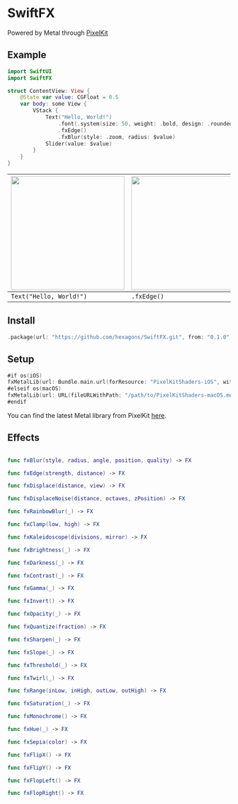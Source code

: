 # SwiftFX

Powered by Metal through [PixelKit](https://github.com/hexagons/pixelkit)


## Example

~~~swift
import SwiftUI
import SwiftFX
~~~

~~~swift
struct ContentView: View {
    @State var value: CGFloat = 0.5
    var body: some View {
        VStack {
            Text("Hello, World!")
                .font(.system(size: 50, weight: .bold, design: .rounded))
                .fxEdge()
                .fxBlur(style: .zoom, radius: $value)
            Slider(value: $value)
        }
    }
}
~~~
| <img src="https://github.com/hexagons/SwiftFX/blob/master/Assets/Text/hello_world.png?raw=true" width="256"/> | <img src="https://github.com/hexagons/SwiftFX/blob/master/Assets/Text/hello_world_edge.png?raw=true" width="256"/> | <img src="https://github.com/hexagons/SwiftFX/blob/master/Assets/Text/hello_world_edge_zoom_blur.png?raw=true" width="256"/> |
| --- | --- | --- |
|  `Text("Hello, World!")`  |  `.fxEdge()`  |  `.fxBlur(style: .zoom)`  |


## Install

~~~~swift
.package(url: "https://github.com/hexagons/SwiftFX.git", from: "0.1.0")
~~~~

## Setup

~~~~swift
#if os(iOS)
fxMetalLib(url: Bundle.main.url(forResource: "PixelKitShaders-iOS", withExtension: "metallib")!)
#elseif os(macOS)
fxMetalLib(url: URL(fileURLWithPath: "/path/to/PixelKitShaders-macOS.metallib"))
#endif
~~~~

You can find the latest Metal library from PixelKit [here](https://github.com/hexagons/PixelKit/tree/master/Resources/Metal%20Libs).


## Effects

~~~swift

func fxBlur(style, radius, angle, position, quality) -> FX

func fxEdge(strength, distance) -> FX

func fxDisplace(distance, view) -> FX

func fxDisplaceNoise(distance, octaves, zPosition) -> FX

func fxRainbowBlur(_) -> FX

func fxClamp(low, high) -> FX

func fxKaleidoscope(divisions, mirror) -> FX

func fxBrightness(_) -> FX

func fxDarkness(_) -> FX

func fxContrast(_) -> FX

func fxGamma(_) -> FX

func fxInvert() -> FX

func fxOpacity(_) -> FX

func fxQuantize(fraction) -> FX

func fxSharpen(_) -> FX

func fxSlope(_) -> FX

func fxThreshold(_) -> FX

func fxTwirl(_) -> FX

func fxRange(inLow, inHigh, outLow, outHigh) -> FX

func fxSaturation(_) -> FX

func fxMonochrome() -> FX

func fxHue(_) -> FX

func fxSepia(color) -> FX

func fxFlipX() -> FX

func fxFlipY() -> FX

func fxFlopLeft() -> FX

func fxFlopRight() -> FX
~~~
